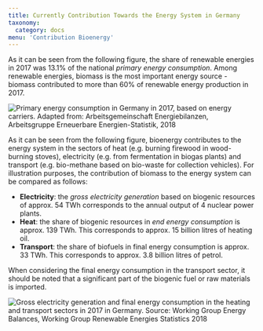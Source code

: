 ```yaml
---
title: Currently Contribution Towards the Energy System in Germany
taxonomy:
  category: docs
menu: 'Contribution Bioenergy'
---
```


As it can be seen from the following figure, the share of renewable energies in 2017 was 13.1% of the national *primary energy consumption*. Among renewable energies, biomass is the most important energy source - biomass contributed to more than 60% of renewable energy production in 2017. 

![](Script_DBFZ_Primaerenergieverbrauch_2017.png?lightbox=800&resize=500&classes=caption "Primary energy consumption in Germany in 2017, based on energy carriers. Adapted from: Arbeitsgemeinschaft Energiebilanzen, Arbeitsgruppe Erneuerbare Energien-Statistik, 2018")

As it can be seen from the following figure, bioenergy contributes to the energy system in the sectors of heat (e.g. burning firewood in wood-burning stoves), electricity (e.g. from fermentation in biogas plants) and transport (e.g. bio-methane based on bio-waste for collection vehicles). For illustration purposes, the contribution of biomass to the energy system can be compared as follows:

- **Electricity**: the *gross electricity generation* based on biogenic resources of approx. 54 TWh corresponds to the annual output of 4 nuclear power plants.
- **Heat**: the share of biogenic resources in *end energy consumption* is approx. 139 TWh. This corresponds to approx. 15 billion litres of heating oil.
- **Transport**: the share of biofuels in final energy consumption is approx. 33 TWh. This corresponds to approx. 3.8 billion litres of petrol.

When considering the final energy consumption in the transport sector, it should be noted that a significant part of the biogenic fuel or raw materials is imported.

![](Script_DBFZ_Sektoren_2017.png?lightbox=800&resize=600&classes=caption "Gross electricity generation and final energy consumption in the heating and transport sectors in 2017 in Germany. Source: Working Group Energy Balances, Working Group Renewable Energies Statistics 2018")
